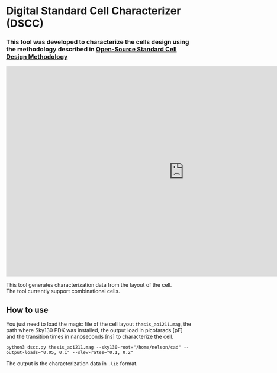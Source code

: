 # Digital Standard Cell Characterizer (DSCC)  

### This tool was developed to characterize the cells design using the methodology described in [Open-Source Standard Cell Design Methodology](https://github.com/ledzeg/stdcell-methodology)



<div style="text-align: center"><iframe src="https://docs.google.com/presentation/d/e/2PACX-1vSiSyyyWhbehkQ2xNrCZK2VOh_s4KmKSZHU7BYJNZw7zeUBU8BMkgzOVHIq0tX81F9O7TQF6yfjhio4/embed?start=true&loop=true&delayms=3000" frameborder="0" width="960" height="569" allowfullscreen="true" mozallowfullscreen="true" webkitallowfullscreen="true"></iframe> </div>

This tool generates characterization data from the layout of the cell.  
The tool currently support combinational cells.

## How to use 
You just need to load the magic file of the cell layout `thesis_aoi211.mag`, the path where Sky130 PDK was installed, the output load in picofarads [pF] and the transition times in nanoseconds [ns] to characterize the cell.

~~~
python3 dscc.py thesis_aoi211.mag --sky130-root="/home/nelson/cad" --output-loads="0.05, 0.1" --slew-rates="0.1, 0.2"
~~~

The output is the characterization data in `.lib` format. 

